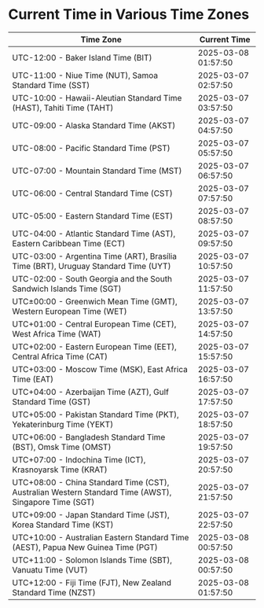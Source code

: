 # Current Time in Various Time Zones

| Time Zone | Current Time |
|-----------|--------------|
| UTC-12:00 - Baker Island Time (BIT) | 2025-03-08 01:57:50 |
| UTC-11:00 - Niue Time (NUT), Samoa Standard Time (SST) | 2025-03-07 02:57:50 |
| UTC-10:00 - Hawaii-Aleutian Standard Time (HAST), Tahiti Time (TAHT) | 2025-03-07 03:57:50 |
| UTC-09:00 - Alaska Standard Time (AKST) | 2025-03-07 04:57:50 |
| UTC-08:00 - Pacific Standard Time (PST) | 2025-03-07 05:57:50 |
| UTC-07:00 - Mountain Standard Time (MST) | 2025-03-07 06:57:50 |
| UTC-06:00 - Central Standard Time (CST) | 2025-03-07 07:57:50 |
| UTC-05:00 - Eastern Standard Time (EST) | 2025-03-07 08:57:50 |
| UTC-04:00 - Atlantic Standard Time (AST), Eastern Caribbean Time (ECT) | 2025-03-07 09:57:50 |
| UTC-03:00 - Argentina Time (ART), Brasília Time (BRT), Uruguay Standard Time (UYT) | 2025-03-07 10:57:50 |
| UTC-02:00 - South Georgia and the South Sandwich Islands Time (SGT) | 2025-03-07 11:57:50 |
| UTC±00:00 - Greenwich Mean Time (GMT), Western European Time (WET) | 2025-03-07 13:57:50 |
| UTC+01:00 - Central European Time (CET), West Africa Time (WAT) | 2025-03-07 14:57:50 |
| UTC+02:00 - Eastern European Time (EET), Central Africa Time (CAT) | 2025-03-07 15:57:50 |
| UTC+03:00 - Moscow Time (MSK), East Africa Time (EAT) | 2025-03-07 16:57:50 |
| UTC+04:00 - Azerbaijan Time (AZT), Gulf Standard Time (GST) | 2025-03-07 17:57:50 |
| UTC+05:00 - Pakistan Standard Time (PKT), Yekaterinburg Time (YEKT) | 2025-03-07 18:57:50 |
| UTC+06:00 - Bangladesh Standard Time (BST), Omsk Time (OMST) | 2025-03-07 19:57:50 |
| UTC+07:00 - Indochina Time (ICT), Krasnoyarsk Time (KRAT) | 2025-03-07 20:57:50 |
| UTC+08:00 - China Standard Time (CST), Australian Western Standard Time (AWST), Singapore Time (SGT) | 2025-03-07 21:57:50 |
| UTC+09:00 - Japan Standard Time (JST), Korea Standard Time (KST) | 2025-03-07 22:57:50 |
| UTC+10:00 - Australian Eastern Standard Time (AEST), Papua New Guinea Time (PGT) | 2025-03-08 00:57:50 |
| UTC+11:00 - Solomon Islands Time (SBT), Vanuatu Time (VUT) | 2025-03-08 00:57:50 |
| UTC+12:00 - Fiji Time (FJT), New Zealand Standard Time (NZST) | 2025-03-08 01:57:50 |
